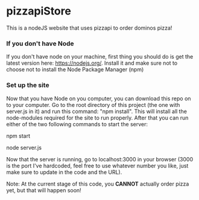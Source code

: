# pizzapiStore
This is a nodeJS website that uses pizzapi to order dominos pizza!

### If you don't have Node
If you don't have node on your machine, first thing you should do is get the latest version here: https://nodejs.org/.
Install it and make sure not to choose not to install the Node Package Manager (npm)

### Set up the site
Now that you have Node on you computer, you can download this repo on to your computer.
Go to the root directory of this project (the one with server.js in it) and run this command: "npm install".
This will install all the node-modules required for the site to run properly.
After that you can run either of the two following commands to start the server:

npm start

node server.js

Now that the server is running, go to localhost:3000 in your browser (3000 is the port I've hardcoded, feel free to use whatever number you like, just make sure to update in the code and the URL).

Note: At the current stage of this code, you **CANNOT** actually order pizza yet, but that will happen soon!
